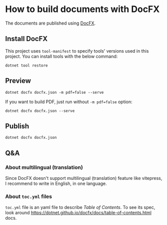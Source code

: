 # How to build documents with DocFX

The documents are published using [DocFX](https://dotnet.github.io/docfx/).

## Install DocFX

This project uses `tool-manifest` to specify tools' versions used in
this project. You can install tools with the below command:

```
dotnet tool restore
```

## Preview

```
dotnet docfx docfx.json -m pdf=false --serve
```

If you want to build PDF, just run without `-m pdf=false` option:

```
dotnet docfx docfx.json --serve
```

## Publish

```
dotnet docfx docfx.json
```

## Q&A

### About multilingual (translation)

Since DocFX doesn't support multilingual (translation) feature like vitepress, I recommend to write in English, in one language.

### About `toc.yml` files

`toc.yml` file is an yaml file to describe *Table of Contents*. To see its spec, look around https://dotnet.github.io/docfx/docs/table-of-contents.html docs.
